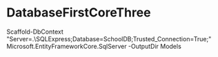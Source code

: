 # DatabaseFirstCoreThree

Scaffold-DbContext "Server=.\SQLExpress;Database=SchoolDB;Trusted_Connection=True;" Microsoft.EntityFrameworkCore.SqlServer -OutputDir Models
